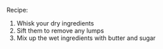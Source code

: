 Recipe:
1. Whisk your dry ingredients
2. Sift them to remove any lumps
3. Mix up the wet ingredients with butter and sugar
